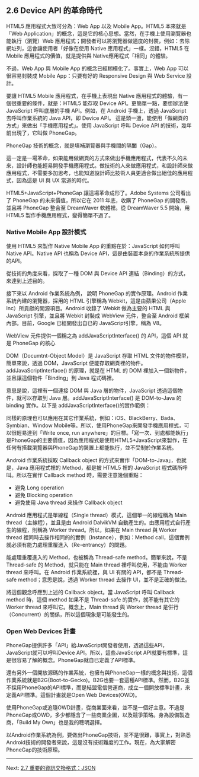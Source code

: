## 2.6 Device API 的革命時代

HTML5 應用程式大致可分為：Web App 以及 Mobile App。HTML5 本來就是「Web Application」的概念，這是它的核心思想。當然，在手機上使用瀏覽器也能執行（瀏覽）Web 應用程式；開發者可以將瀏覽器做適度的封裝，例如：去除網址列，這會讓使用者「好像在使用 Native 應用程式」一樣。沒錯，HTML5 在 Mobile 應用程式的價值，就是提供與 Native應用程式「相同」的體驗。

不過，Web App 與 Mobile App 的概念已經糊模化了。事實上，Web App 可以很容易封裝成 Mobile App：只要有好的 Responsive Design 與 Web Service 設計。

要讓 HTML5 Mobile 應用程式，在手機上表現出 Native 應用程式的體驗，有一個很重要的條件，就是：HTML5 能存取 Device API。更簡單一點，要想辦法使 JavaScript 呼叫底層的手機 API。例如，在 Android 手機上，透過 JavaScript 去呼叫作業系統的 Java API，即 Device API。
這是頭一遭，能使用「做網頁的方式」來做出「手機應用程式」。使用 JavaScript 呼叫 Device API 的技術，幾年前出現了，它叫做 PhoneGap。

PhoneGap 技術的概念，就是填補瀏覽器與手機間的隔闔（Gap）。

這一定是一場革命，如果能用做網頁的方式來做出手機應用程式，代表不久的未來，設計師也能輕易開發手機應用程式。做技術的人來做應用程式，和設計師來做應用程式，不需要多加思考，也能知道設計師比技術人員更適合做出絕佳的應用程式，因為這是 UI 與 UX 當道的時代。

HTML5+JavaScript+PhoneGap 讓這場革命成形了。Adobe Systems 公司看出了 PhoneGap 的未來價值，所以它在 2011 年底，收購了 PhoneGap 的開發商，並且將 PhoneGap 整合至 DreamWaver 軟體裡。從 DreamWaver 5.5 開始，用 HTML5 製作手機應用程式，變得簡單不過了。

### Native Mobile App 設計模式

使用 HTML5 來製作 Native Mobile App 的重點在於：JavaScript 如何呼叫 Native API。Native API 也稱為 Device API，這是由裝置本身的作業系統所提供的API。

從技術的角度來看，採取了一種 DOM 與 Device API 連結（Binding）的方式，來達到上述目的。

接下來以 Android 作業系統為例， 說明 PhoneGap 的實作原理。Android 作業系統內建的瀏覽器，採用的 HTML 引擎稱為 Webkit，這是由蘋果公司（Apple Inc）所貢獻的開源項目。Android 收錄了 Webkit 做為主要的 HTML 與 JavaScript 引擎，並且將 Webkit 封裝成 WebView 元件，整合至 Android 框架內部。目前，Google 已經開發出自已的 JavaScript引擎，稱為 V8。

WebView 元件提供一個稱之為 addJavaScriptInterface() 的 API，這個 API 就是 PhoneGap 的核心

DOM（Documtnt-Object Model）是 JavaScript 存取 HTML 文件的物件模型，簡單來說，透過 DOM，JavaScript 便能存取網頁裡的物件。addJavaScriptInterface() 的原理，就是在 HTML 的 DOM 裡加入一個新物件，並且讓這個物件「Binding」到 Java 程式碼裡。

意思是說，這裡有一個連接 DOM 與 Java 層的物件，JavaScript 透過這個物件，就可以存取到 Java 層。addJavaScriptInterface() 是 DOM-to-Java 的 binding 實作。以下是 addJavaScriptInterface()的實作範例：

同樣的原理也可以應用在其它作業系統，例如：iOS、BlackBerry、Bada、Symbian、Window Mobile等。所以，使用PhoneGap來開發手機應用程式，可以很輕易達到「Write once, run anywhere」的目標。「寫一次、到處都能執行」是PhoneGap的主要價值，因為應用程式是使用HTML5+JavaScript來製作，在任何有搭載瀏覽器與PhoneGap的裝置上都能執行，並不受制於作業系統。

Android 作業系統採取 Callback object 的方式來實作「DOM-to-Java」，也就是，Java 應用程式裡的 Method，都是被 HTML5 裡的 JavaScript 程式碼所呼叫。所以在實作 Callback method 時，需要注意幾個重點：

- 避免 Long operation
- 避免 Blocking operation
- 避免使用 Java thread 來操作 Callback object

Android 應用程式是單線程（Single thread）模式，這個單一的線程稱為 Main thread（主線程），並且是由 Android DalvikVM 自動產生的。由應用程式自行產生的線程，則稱為 Worker thread。所以，如果在 Main thread 與 Worker thread 裡同時去操作相同的的實例（Instance），例如：Method call，這個實例就必須有能力處理重覆進入（Re-entrancy）的問題。

能處理重覆進入的 Method，也被稱為 Thread-safe method。簡單來說，不是 Thread-safe 的 Method，就只能在 Main thread 裡呼叫使用，不能由 Worker thread 來呼叫。在 Android 作業系統裡，與 UI 有關的 API，都不是 Thread-safe method；意思是說，透過 Worker thread 去操作 UI，並不是正確的做法。

將這個觀念呼應到上述的 Callback object。當 JavaScript 呼叫 Callback method 時，這個 method 如果不是 Thread-safe 的實作，就不能有其它的 Worker thread 來呼叫它。概念上，Main thread 與 Worker thread 是併行（Concurrent）的關係，所以這個現象是可能發生的。

### Open Web Devices 計畫

PhoneGap提供許多「API」給JavaScript開發者使用，透過這些API，JavaScript就可以呼叫Device API。所以，這些JavaScript API就要有標準，這是很容易了解的概念。PhoneGap就自已定義了API標準。

還有另外一個開放源碼的作業系統，也擁有與PhoneGap一樣的概念與技術，這個作業系統就是B2G(Boot-to-Gecko)。B2G也要一套這種API標準。然而，B2G並不採用PhoneGap的API標準，而是結盟電信營運商，成立一個開放標準計畫，來定義API標準。這個計畫就是Open Web Devices(OWD)。

使用PhoneGap或追隨OWD計畫，從商業面來看，並不是一個好主意。不過是PhoneGap或OWD，多少都隱含了一些商業企圖，以及競爭策略。身為設備製造商，「Build My Own」也是我的聰明選擇。

以Android作業系統為例，要做出PhoneGap技術，並不是很難，事實上，對熟悉Android技術的開發者來說，這是沒有技術難度的工作。現在，為大家解密PhoneGap的技術原理。

---

Next: [2.7 重要的資訊交換格式：JSON](7-json.md)
